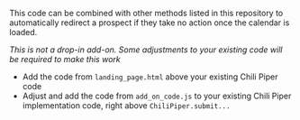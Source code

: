 This code can be combined with other methods listed in this repository to automatically redirect a prospect if they take no action once the calendar is loaded.

*This is not a drop-in add-on. Some adjustments to your existing code will be required to make this work*

* Add the code from `landing_page.html` above your existing Chili Piper code
* Adjust and add the code from `add_on_code.js` to your existing Chili Piper implementation code, right above `ChiliPiper.submit...`
